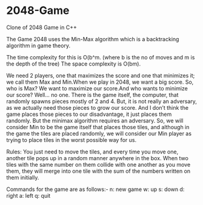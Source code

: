 # 2048-Game
Clone of 2048 Game in C++

The Game 2048 uses the Min-Max algorithm which is a backtracking algorithm in game theory.

The time complexity for this is O(b^m. (where b is the no of moves and m is the depth of the tree)
The space complexity is O(bm).

We need 2 players, one that maximizes the score and one that minimizes it; 
we call them Max and Min.When we play in 2048, we want a big score. So, who is Max? 
We want to maximize our score.And who wants to minimize our score? Well… no one. 
There is the game itself, the computer, that randomly spawns pieces mostly of 2 and 4. 
But, it is not really an adversary, as we actually need those pieces to grow our score. 
And I don’t think the game places those pieces to our disadvantage, it just places them randomly.
But the minimax algorithm requires an adversary. 
So, we will consider Min to be the game itself that places those tiles, and although in the game the tiles are placed randomly, we will consider our Min player as trying to place tiles in the worst possible way for us.

Rules:
You just need to move the tiles, and every time you move one, another tile pops up in a random manner anywhere in the box. 
When two tiles with the same number on them collide with one another as you move them, they will merge into one tile with the sum of the numbers written on them initially.

Commands for the game are as follows:-
n: new game
w: up
s: down 
d: right
a: left 
q: quit

